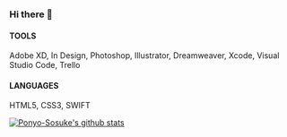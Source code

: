 ### Hi there 👋

<!--
**ponyo-sosuke/ponyo-sosuke** is a ✨ _special_ ✨ repository because its `README.md` (this file) appears on your GitHub profile.

Here are some ideas to get you started:

- 🔭 I’m currently working on UI UX design
- 🌱 I’m currently learning development (front-end)
- 👯 I’m looking to collaborate on ...
- 🤔 I’m looking for help with ...
- 💬 Ask me about ...
- 📫 How to reach me: ...
- 😄 Pronouns: ... wellness
- ⚡ Fun fact: ... 
-->

#### TOOLS
Adobe XD, In Design, Photoshop, Illustrator, Dreamweaver, Xcode, Visual Studio Code, Trello<br>

#### LANGUAGES
HTML5, CSS3, SWIFT<br>

[![Ponyo-Sosuke's github stats](https://github-readme-stats.vercel.app/api?username=ponyo-sosuke)](https://github.com/anuraghazra/github-readme-stats)

<!-- onedark: {
    title_color: "e4bf7a",
    icon_color: "8eb573",
    text_color: "df6d74",
    bg_color: "282c34",
  } -->

